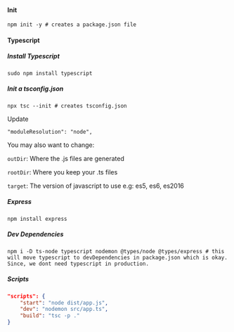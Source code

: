 #### Init
```
npm init -y # creates a package.json file
```
#### Typescript

##### Install Typescript
```
sudo npm install typescript
```
##### Init a tsconfig.json
```
npx tsc --init # creates tsconfig.json
```
Update
```
"moduleResolution": "node", 
```
You may also want to change:

`outDir`: Where the .js files are generated

`rootDir`: Where you keep your .ts files

`target`: The version of javascript to use e.g: es5, es6, es2016

##### Express
```
npm install express
```
##### Dev Dependencies
```
npm i -D ts-node typescript nodemon @types/node @types/express # this will move typescript to devDependencies in package.json which is okay. Since, we dont need typescript in production.
```

##### Scripts
```json
"scripts": {
    "start": "node dist/app.js",
    "dev": "nodemon src/app.ts",
    "build": "tsc -p ."
}
```